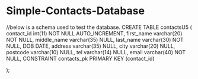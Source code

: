 # Simple-Contacts-Database
//below is a schema used to test the database.
CREATE TABLE contactsU5 (
        contact_id int(11) NOT NULL AUTO_INCREMENT,
        first_name varchar(20) NOT NULL,
        middle_name varchar(35) NULL,
	last_name varchar(30) NOT NULL,
	DOB DATE,
	address varchar(35) NULL,
	city varchar(20) NULL,
	postcode varchar(10) NULL,
	tel varchar(14) NULL,
	email varchar(40) NOT NULL,
        CONSTRAINT contacts_pk PRIMARY KEY (contact_id)

);
